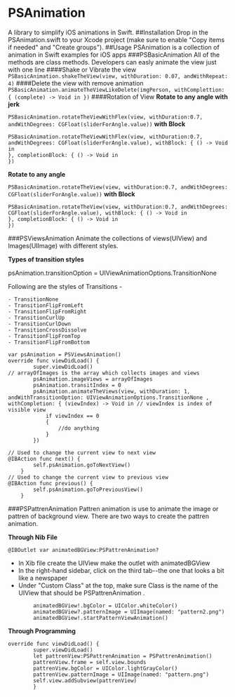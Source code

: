
# PSAnimation
A library to simplify iOS animations in Swift.
##Installation
Drop in the PSAnimation.swift to your Xcode project (make sure to enable "Copy items if needed" and "Create groups").
##Usage
PSAnimation is a collection of animation in Swift examples for iOS apps
###PSBasicAnimation
All of the methods are class methods. Developers can easly animate the view just with one line
####Shake or Vibrate the view
`PSBasicAnimation.shakeTheView(view, withDuration: 0.07, andWithRepeat: 4)`
####Delete the view with remove animation
`PSBasicAnimation.animateTheViewLikeDelete(imgPerson, withComplettion: { (complete) -> Void in
            })`
####Rotation of View
**Rotate to any angle with jerk**

`PSBasicAnimation.rotateTheViewWithFlex(view, withDuration:0.7, andWithDegrees: CGFloat(sliderForAngle.value))`
**with Block**
```
PSBasicAnimation.rotateTheViewWithFlex(view, withDuration:0.7, andWithDegrees: CGFloat(sliderForAngle.value), withBlock: { () -> Void in
}, completionBlock: { () -> Void in
})
```
**Rotate to any angle**

`PSBasicAnimation.rotateTheView(view, withDuration:0.7, andWithDegrees: CGFloat(sliderForAngle.value))`
**with Block**
```
PSBasicAnimation.rotateTheView(view, withDuration:0.7, andWithDegrees: CGFloat(sliderForAngle.value), withBlock: { () -> Void in
}, completionBlock: { () -> Void in
})
```
###PSViewsAnimation
Animate the collections of views(UIView) and Images(UIImage) with different styles.

**Types of transition styles**

psAnimation.transitionOption = UIViewAnimationOptions.TransitionNone

Following are the styles of Transitions -

    - TransitionNone
    - TransitionFlipFromLeft
    - TransitionFlipFromRight
    - TransitionCurlUp
    - TransitionCurlDown
    - TransitionCrossDissolve
    - TransitionFlipFromTop
    - TransitionFlipFromBottom
    
```
var psAnimation = PSViewsAnimation()
override func viewDidLoad() {
        super.viewDidLoad()
// arrayOfImages is the array which collects images and views
        psAnimation.imageViews = arrayOfImages
        psAnimation.transitIndex = 0
        psAnimation.animateTheViews(view, withDuration: 1, andWithTransitionOption: UIViewAnimationOptions.TransitionNone , withCompletion: { (viewIndex) -> Void in // viewIndex is index of visible view
            if viewIndex == 0
            {
                //do anything
            }
        })

// Used to change the current view to next view
@IBAction func next() {
        self.psAnimation.goToNextView()
    }
// Used to change the current view to previous view
@IBAction func previous() {
        self.psAnimation.goToPreviousView()
    }
```
###PSPattrenAnimation
Pattren animation is use to animate the image or pattren of background view.
There are two ways to create the pattren animation.

**Through Nib File**

`@IBOutlet var animatedBGView:PSPattrenAnimation?`

- In Xib file create the UIView make the outlet with animatedBGView
- In the right-hand sidebar, click on the third tab--the one that looks a bit like a newspaper
- Under "Custom Class" at the top, make sure Class is the name of the UIView that should be PSPattrenAnimation .

```
        animatedBGView!.bgColor = UIColor.whiteColor()
        animatedBGView?.patternImage = UIImage(named: "pattern2.png")
        animatedBGView!.startPatternViewAnimation()
```
**Through Programming**

```
override func viewDidLoad() {
        super.viewDidLoad()
        let pattrenView:PSPattrenAnimation = PSPattrenAnimation()
        pattrenView.frame = self.view.bounds
        pattrenView.bgColor = UIColor.lightGrayColor()
        pattrenView.patternImage = UIImage(named: "pattern.png")
        self.view.addSubview(pattrenView)
        }
```
